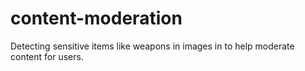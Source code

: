 # content-moderation
Detecting sensitive items like weapons in images in to help moderate content for users.
